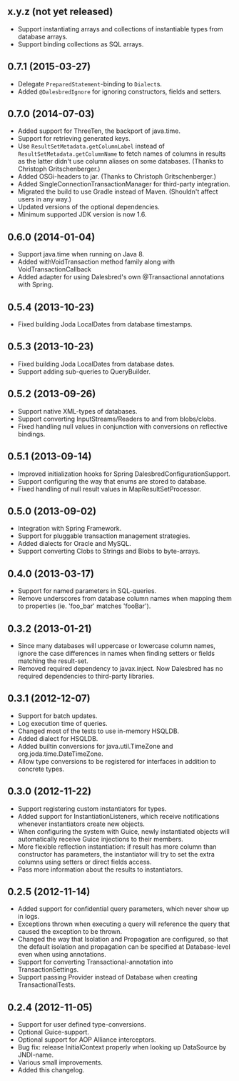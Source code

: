## x.y.z (not yet released)

  - Support instantiating arrays and collections of instantiable types from database arrays.
  - Support binding collections as SQL arrays.

## 0.7.1 (2015-03-27)

  - Delegate `PreparedStatement`-binding to `Dialect`s.  
  - Added `@DalesbredIgnore` for ignoring constructors, fields and setters.

## 0.7.0 (2014-07-03)

  - Added support for ThreeTen, the backport of java.time.
  - Support for retrieving generated keys.
  - Use `ResultSetMetadata.getColumnLabel` instead of `ResultSetMetadata.getColumnName` to fetch
    names of columns in results as the latter didn't use column aliases on some databases.
    (Thanks to Christoph Gritschenberger.)
  - Added OSGi-headers to jar. (Thanks to Christoph Gritschenberger.)
  - Added SingleConnectionTransactionManager for third-party integration.
  - Migrated the build to use Gradle instead of Maven. (Shouldn't affect users in any way.)
  - Updated versions of the optional dependencies.
  - Minimum supported JDK version is now 1.6.

## 0.6.0 (2014-01-04)

  - Support java.time when running on Java 8.
  - Added withVoidTransaction method family along with VoidTransactionCallback
  - Added adapter for using Dalesbred's own @Transactional annotations with Spring.

## 0.5.4 (2013-10-23)

  - Fixed building Joda LocalDates from database timestamps.

## 0.5.3 (2013-10-23)

  - Fixed building Joda LocalDates from database dates.
  - Support adding sub-queries to QueryBuilder.

## 0.5.2 (2013-09-26)

  - Support native XML-types of databases.
  - Support converting InputStreams/Readers to and from blobs/clobs.
  - Fixed handling null values in conjunction with conversions on reflective bindings.

## 0.5.1 (2013-09-14)

  - Improved initialization hooks for Spring DalesbredConfigurationSupport.
  - Support configuring the way that enums are stored to database.
  - Fixed handling of null result values in MapResultSetProcessor.

## 0.5.0 (2013-09-02)

  - Integration with Spring Framework.
  - Support for pluggable transaction management strategies.
  - Added dialects for Oracle and MySQL.
  - Support converting Clobs to Strings and Blobs to byte-arrays.

## 0.4.0 (2013-03-17)

  - Support for named parameters in SQL-queries.
  - Remove underscores from database column names when mapping them to properties (ie. 'foo_bar' matches 'fooBar').

## 0.3.2 (2013-01-21)

  - Since many databases will uppercase or lowercase column names, ignore the case differences in names when finding
    setters or fields matching the result-set.
  - Removed required dependency to javax.inject. Now Dalesbred has no required dependencies to third-party libraries.

## 0.3.1 (2012-12-07)

  - Support for batch updates.
  - Log execution time of queries.
  - Changed most of the tests to use in-memory HSQLDB.
  - Added dialect for HSQLDB.
  - Added builtin conversions for java.util.TimeZone and org.joda.time.DateTimeZone.
  - Allow type conversions to be registered for interfaces in addition to concrete types.

## 0.3.0 (2012-11-22)

  - Support registering custom instantiators for types.
  - Added support for InstantiationListeners, which receive notifications whenever instantiators create new objects.
  - When configuring the system with Guice, newly instantiated objects will automatically receive Guice injections
    to their members.
  - More flexible reflection instantiation: if result has more column than constructor has parameters, the
    instantiator will try to set the extra columns using setters or direct fields access.
  - Pass more information about the results to instantiators.

## 0.2.5 (2012-11-14)

  - Added support for confidential query parameters, which never show up in logs.
  - Exceptions thrown when executing a query will reference the query that caused the exception to be thrown.
  - Changed the way that Isolation and Propagation are configured, so that the
    default isolation and propagation can be specified at Database-level even
    when using annotations.
  - Support for converting Transactional-annotation into TransactionSettings.
  - Support passing Provider<Database> instead of Database when creating TransactionalTests.

## 0.2.4 (2012-11-05)

  - Support for user defined type-conversions.
  - Optional Guice-support.
  - Optional support for AOP Alliance interceptors.
  - Bug fix: release InitialContext properly when looking up DataSource by JNDI-name.
  - Various small improvements.
  - Added this changelog.
